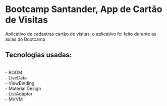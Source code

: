 # Bootcamp Santander, App de Cartão de Visitas
<p> Aplicativo de cadastras cartão de visitas, o aplicativo foi feito durante as aulas do Bootcamp</p>
<h2>Tecnologias usadas:</h2> </br>
- ROOM </br>
- LiveData </br>
- ViewBinding </br>
- Material Design </br>
- ListAdapter </br>
- MVVM
